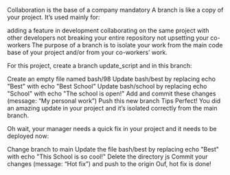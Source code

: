 Collaboration is the base of a company
mandatory
A branch is like a copy of your project. It’s used mainly for:

adding a feature in development
collaborating on the same project with other developers
not breaking your entire repository
not upsetting your co-workers
The purpose of a branch is to isolate your work from the main code base of your project and/or from your co-workers’ work.

For this project, create a branch update_script and in this branch:

Create an empty file named bash/98
Update bash/best by replacing echo "Best" with echo "Best School"
Update bash/school by replacing echo "School" with echo "The school is open!"
Add and commit these changes (message: “My personal work”)
Push this new branch Tips
Perfect! You did an amazing update in your project and it’s isolated correctly from the main branch.

Oh wait, your manager needs a quick fix in your project and it needs to be deployed now:

Change branch to main
Update the file bash/best by replacing echo "Best" with echo "This School is so cool!"
Delete the directory js
Commit your changes (message: “Hot fix”) and push to the origin
Ouf, hot fix is done!
